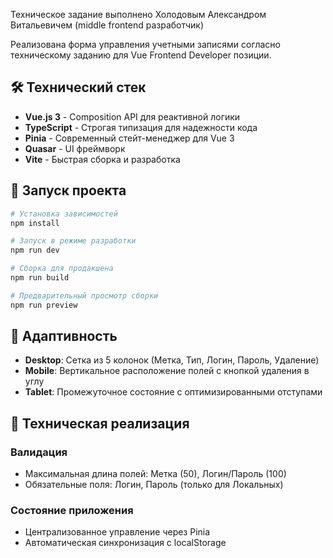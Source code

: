 Техническое задание выполнено Холодовым Александром Витальевичем (middle frontend разработчик)

Реализована форма управления учетными записями согласно техническому заданию для Vue Frontend Developer позиции.

## 🛠 Технический стек

- **Vue.js 3** - Composition API для реактивной логики
- **TypeScript** - Строгая типизация для надежности кода
- **Pinia** - Современный стейт-менеджер для Vue 3
- **Quasar** - UI фреймворк
- **Vite** - Быстрая сборка и разработка

## 🚀 Запуск проекта

```bash
# Установка зависимостей
npm install

# Запуск в режиме разработки
npm run dev

# Сборка для продакшена
npm run build

# Предварительный просмотр сборки
npm run preview
```

## 📱 Адаптивность

- **Desktop**: Сетка из 5 колонок (Метка, Тип, Логин, Пароль, Удаление)
- **Mobile**: Вертикальное расположение полей с кнопкой удаления в углу
- **Tablet**: Промежуточное состояние с оптимизированными отступами

## 🔧 Техническая реализация

### Валидация
- Максимальная длина полей: Метка (50), Логин/Пароль (100)
- Обязательные поля: Логин, Пароль (только для Локальных)

### Состояние приложения
- Централизованное управление через Pinia
- Автоматическая синхронизация с localStorage
